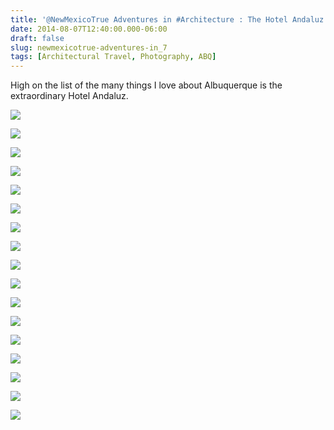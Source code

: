 ```yaml
---
title: '@NewMexicoTrue Adventures in #Architecture : The Hotel Andaluz in #Abq @HotelAndaluz'
date: 2014-08-07T12:40:00.000-06:00
draft: false
slug: newmexicotrue-adventures-in_7
tags: [Architectural Travel, Photography, ABQ]
---
```


High on the list of the many things I love about Albuquerque is the extraordinary Hotel Andaluz.

  

![](/images/blog/legacy/DSC03242+(Large).JPG)

  

![](/images/blog/legacy/DSC03243+(Large).JPG)

  

![](/images/blog/legacy/DSC03244+(Large).JPG)

  

![](/images/blog/legacy/DSC03245+(Large).JPG)

  

![](/images/blog/legacy/DSC03246+(Large).JPG)

  

![](/images/blog/legacy/DSC03247+(Large).JPG)

  

![](/images/blog/legacy/DSC03248+(Large).JPG)

  

![](/images/blog/legacy/DSC03250+(Large).JPG)

  

![](/images/blog/legacy/DSC03251+(Large).JPG)

  

![](/images/blog/legacy/IMG_2136+(Large).JPG)

  

![](/images/blog/legacy/IMG_2137+(Large).JPG)

  

![](/images/blog/legacy/IMG_2138+(Large).JPG)

  

![](/images/blog/legacy/IMG_2139+(Large).JPG)

  

![](/images/blog/legacy/IMG_2140+(Large).JPG)

  

![](/images/blog/legacy/IMG_2142+(Large).JPG)

  

![](/images/blog/legacy/IMG_2183+(Large).JPG)

  

![](/images/blog/legacy/laposadaabq2+(Large).JPG)